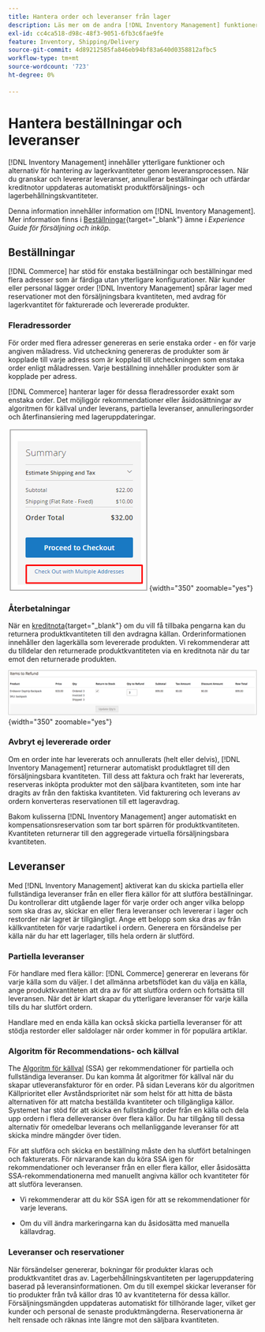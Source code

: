```yaml
---
title: Hantera order och leveranser från lager
description: Läs mer om de andra [!DNL Inventory Management] funktioner och alternativ för att hantera lagerkvantiteter genom leveransprocessen.
exl-id: cc4ca518-d98c-48f3-9051-6fb3c6fae9fe
feature: Inventory, Shipping/Delivery
source-git-commit: 4d89212585fa846eb94bf83a640d0358812afbc5
workflow-type: tm+mt
source-wordcount: '723'
ht-degree: 0%

---
```


# Hantera beställningar och leveranser

[!DNL Inventory Management] innehåller ytterligare funktioner och alternativ för hantering av lagerkvantiteter genom leveransprocessen. När du granskar och levererar leveranser, annullerar beställningar och utfärdar kreditnotor uppdateras automatiskt produktförsäljnings- och lagerbehållningskvantiteter.

Denna information innehåller information om [!DNL Inventory Management]. Mer information finns i [Beställningar](../stores-purchase/orders.md){target="_blank"} ämne i _Experience Guide för försäljning och inköp_.

## Beställningar

[!DNL Commerce] har stöd för enstaka beställningar och beställningar med flera adresser som är färdiga utan ytterligare konfigurationer. När kunder eller personal lägger order [!DNL Inventory Management] spårar lager med reservationer mot den försäljningsbara kvantiteten, med avdrag för lagerkvantitet för fakturerade och levererade produkter.

### Fleradressorder

För order med flera adresser genereras en serie enstaka order - en för varje angiven måladress. Vid utcheckning genereras de produkter som är kopplade till varje adress som är kopplad till utcheckningen som enstaka order enligt måladressen. Varje beställning innehåller produkter som är kopplade per adress.

[!DNL Commerce] hanterar lager för dessa fleradressorder exakt som enstaka order. Det möjliggör rekommendationer eller åsidosättningar av algoritmen för källval under leverans, partiella leveranser, annulleringsorder och återfinansiering med lageruppdateringar.

![Flera adresser vid utcheckning](assets/inventory-multi-ship.png){width="350" zoomable="yes"}

### Återbetalningar

När en [kreditnota](../stores-purchase/credit-memo-create.md){target="_blank"} om du vill få tillbaka pengarna kan du returnera produktkvantiteten till den avdragna källan. Orderinformationen innehåller den lagerkälla som levererade produkten. Vi rekommenderar att du tilldelar den returnerade produktkvantiteten via en kreditnota när du tar emot den returnerade produkten.

![Objekt som ska återbetalas med Återgå till Stock markerat](assets/credit-memo-items-to-refund.png)
{width="350" zoomable="yes"}

### Avbryt ej levererade order

Om en order inte har levererats och annullerats (helt eller delvis), [!DNL Inventory Management] returnerar automatiskt produktlagret till den försäljningsbara kvantiteten. Till dess att faktura och frakt har levererats, reserveras inköpta produkter mot den säljbara kvantiteten, som inte har dragits av från den faktiska kvantiteten. Vid fakturering och leverans av ordern konverteras reservationen till ett lageravdrag.

Bakom kulisserna [!DNL Inventory Management] anger automatiskt en kompensationsreservation som tar bort spärren för produktkvantiteten. Kvantiteten returnerar till den aggregerade virtuella försäljningsbara kvantiteten.

## Leveranser

Med [!DNL Inventory Management] aktiverat kan du skicka partiella eller fullständiga leveranser från en eller flera källor för att slutföra beställningar. Du kontrollerar ditt utgående lager för varje order och anger vilka belopp som ska dras av, skickar en eller flera leveranser och levererar i lager och restorder när lagret är tillgängligt. Ange ett belopp som ska dras av från källkvantiteten för varje radartikel i ordern. Generera en försändelse per källa när du har ett lagerlager, tills hela ordern är slutförd.

### Partiella leveranser

För handlare med flera källor: [!DNL Commerce] genererar en leverans för varje källa som du väljer. I det allmänna arbetsflödet kan du välja en källa, ange produktkvantiteten att dra av för att slutföra ordern och fortsätta till leveransen. När det är klart skapar du ytterligare leveranser för varje källa tills du har slutfört ordern.

Handlare med en enda källa kan också skicka partiella leveranser för att stödja restorder eller saldolager när order kommer in för populära artiklar.

### Algoritm för Recommendations- och källval

The [Algoritm för källval](selection-reservations.md) (SSA) ger rekommendationer för partiella och fullständiga leveranser. Du kan komma åt algoritmer för källval när du skapar utleveransfakturor för en order. På sidan Leverans kör du algoritmen Källprioritet eller Avståndsprioritet när som helst för att hitta de bästa alternativen för att matcha beställda kvantiteter och tillgängliga källor. Systemet har stöd för att skicka en fullständig order från en källa och dela upp ordern i flera delleveranser över flera källor. Du har tillgång till dessa alternativ för omedelbar leverans och mellanliggande leveranser för att skicka mindre mängder över tiden.

För att slutföra och skicka en beställning måste den ha slutfört betalningen och fakturerats. För närvarande kan du köra SSA igen för rekommendationer och leveranser från en eller flera källor, eller åsidosätta SSA-rekommendationerna med manuellt angivna källor och kvantiteter för att slutföra leveransen.

- Vi rekommenderar att du kör SSA igen för att se rekommendationer för varje leverans.

- Om du vill ändra markeringarna kan du åsidosätta med manuella källavdrag.

### Leveranser och reservationer

När försändelser genererar, bokningar för produkter klaras och produktkvantitet dras av. Lagerbehållningskvantiteten per lageruppdatering baserad på leveransinformationen. Om du till exempel skickar leveranser för tio produkter från två källor dras 10 av kvantiteterna för dessa källor. Försäljningsmängden uppdateras automatiskt för tillhörande lager, vilket ger kunder och personal de senaste produktmängderna. Reservationerna är helt rensade och räknas inte längre mot den säljbara kvantiteten.
